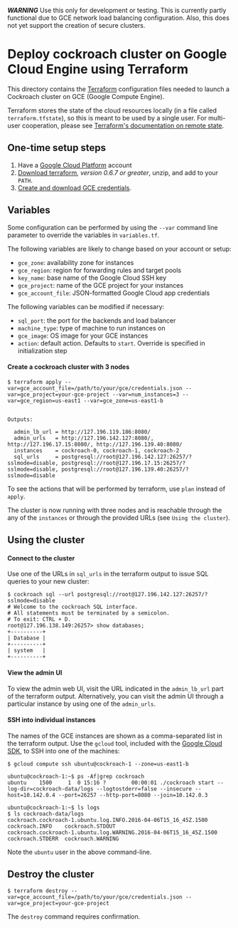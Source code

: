 ***WARNING*** Use this only for development or testing. This is currently partly
functional due to GCE network load balancing configuration. Also, this does not
yet support the creation of secure clusters.

# Deploy cockroach cluster on Google Cloud Engine using Terraform

This directory contains the [Terraform](https://terraform.io/) configuration
files needed to launch a Cockroach cluster on GCE (Google Compute Engine).

Terraform stores the state of the cloud resources locally (in a file called
`terraform.tfstate`), so this is meant to be used by a single user.
For multi-user cooperation, please see [Terraform's documentation on remote state](https://terraform.io/docs/state/remote.html).

## One-time setup steps
1. Have a [Google Cloud Platform](https://cloud.google.com/compute/) account
2. [Download terraform](https://terraform.io/downloads.html), *version 0.6.7 or greater*, unzip, and add to your `PATH`.
3. [Create and download GCE credentials](https://developers.google.com/identity/protocols/application-default-credentials#howtheywork).

## Variables

Some configuration can be performed by using the `--var` command line parameter
to override the variables in `variables.tf`.

The following variables are likely to change based on your account or setup:
* `gce_zone`: availability zone for instances
* `gce_region`: region for forwarding rules and target pools
* `key_name`: base name of the Google Cloud SSH key
* `gce_project`: name of the GCE project for your instances
* `gce_account_file`: JSON-formatted Google Cloud app credentials

The following variables can be modified if necessary:
* `sql_port`: the port for the backends and load balancer
* `machine_type`: type of machine to run instances on
* `gce_image`: OS image for your GCE instances
* `action`: default action. Defaults to `start`. Override is specified in
  initialization step


#### Create a cockroach cluster with 3 nodes

```
$ terraform apply --var=gce_account_file=/path/to/your/gce/credentials.json --var=gce_project=your-gce-project --var=num_instances=3 --var=gce_region=us-east1 --var=gce_zone=us-east1-b


Outputs:

  admin_lb_url = http://127.196.119.186:8080/
  admin_urls   = http://127.196.142.127:8080/, http://127.196.17.15:8080/, http://127.196.139.40:8080/
  instances    = cockroach-0, cockroach-1, cockroach-2
  sql_urls     = postgresql://root@127.196.142.127:26257/?sslmode=disable, postgresql://root@127.196.17.15:26257/?sslmode=disable, postgresql://root@127.196.139.40:26257/?sslmode=disable
```

To see the actions that will be performed by terraform, use `plan` instead of `apply`.

The cluster is now running with three nodes and is reachable through the any of the `instances`
or through the provided URLs (see `Using the cluster`).

## Using the cluster

#### Connect to the cluster

Use one of the URLs in `sql_urls` in the terraform output to issue SQL queries
to your new cluster:

```
$ cockroach sql --url postgresql://root@127.196.142.127:26257/?sslmode=disable
# Welcome to the cockroach SQL interface.
# All statements must be terminated by a semicolon.
# To exit: CTRL + D.
root@127.196.138.149:26257> show databases;
+----------+
| Database |
+----------+
| system   |
+----------+
```

#### View the admin UI

To view the admin web UI, visit the URL indicated in the `admin_lb_url` part
of the terraform output. Alternatively, you can visit the admin UI through a
particular instance by using one of the `admin_urls`.

#### SSH into individual instances

The names of the GCE instances are shown as a comma-separated list in the
terraform output. Use the `gcloud` tool, included with the [Google Cloud SDK](https://cloud.google.com/sdk/#Quick_Start),
to SSH into one of the machines:

```
$ gcloud compute ssh ubuntu@cockroach-1 --zone=us-east1-b

ubuntu@cockroach-1:~$ ps -Af|grep cockroach
ubuntu    1500     1  0 15:16 ?        00:00:01 ./cockroach start --log-dir=cockroach-data/logs --logtostderr=false --insecure --host=10.142.0.4 --port=26257 --http-port=8080 --join=10.142.0.3

ubuntu@cockroach-1:~$ ls logs
$ ls cockroach-data/logs
cockroach.cockroach-1.ubuntu.log.INFO.2016-04-06T15_16_45Z.1500     cockroach.INFO    cockroach.STDOUT
cockroach.cockroach-1.ubuntu.log.WARNING.2016-04-06T15_16_45Z.1500  cockroach.STDERR  cockroach.WARNING
```

Note the `ubuntu` user in the above command-line.

## Destroy the cluster

```
$ terraform destroy --var=gce_account_file=/path/to/your/gce/credentials.json --var=gce_project=your-gce-project

```

The `destroy` command requires confirmation.
